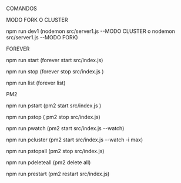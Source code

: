 COMANDOS 

MODO FORK O CLUSTER 

npm run dev1  (nodemon src/server1.js --MODO CLUSTER o nodemon src/server1.js --MODO FORK)

FOREVER 

npm run start (forever start src/index.js)

npm run stop (forever stop src/index.js )

npm run list (forever list)

PM2 

npm run pstart (pm2 start src/index.js )

npm run pstop ( pm2 stop src/index.js)

npm run pwatch (pm2 start src/index.js --watch)

npm run pcluster (pm2 start src/index.js --watch -i max)

npm run pstopall (pm2 stop src/index.js)

npm run pdeleteall (pm2 delete all)

npm run prestart (pm2 restart src/index.js)
